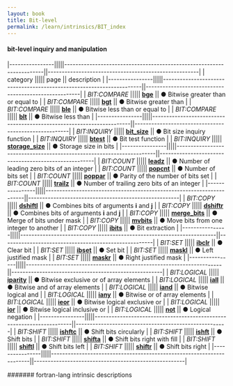 ```yaml
---
layout: book
title: Bit-level
permalink: /learn/intrinsics/BIT_index
---
```

#### bit-level inquiry and manipulation

|----------------|||||----------------------------------------------------------------------||------------------------------------------------------|
| category       ||||| page                                                                 || description                                          |
|----------------|||||----------------------------------------------------------------------||------------------------------------------------------|
| *BIT:COMPARE*  ||||| [__bge__]({{site.baseurl}}/learn/intrinsics/BGE)                     || &#9679; Bitwise greater than or equal to             |
| *BIT:COMPARE*  ||||| [__bgt__]({{site.baseurl}}/learn/intrinsics/BGT)                     || &#9679; Bitwise greater than                         |
| *BIT:COMPARE*  ||||| [__ble__]({{site.baseurl}}/learn/intrinsics/BLE)                     || &#9679; Bitwise less than or equal to                |
| *BIT:COMPARE*  ||||| [__blt__]({{site.baseurl}}/learn/intrinsics/BLT)                     || &#9679; Bitwise less than                            |
|----------------|||||----------------------------------------------------------------------||------------------------------------------------------|
| *BIT:INQUIRY*  ||||| [__bit\_size__]({{site.baseurl}}/learn/intrinsics/BIT_SIZE)          || &#9679; Bit size inquiry function                    |
| *BIT:INQUIRY*  ||||| [__btest__]({{site.baseurl}}/learn/intrinsics/BTEST)                 || &#9679; Bit test function                            |
| *BIT:INQUIRY*  ||||| [__storage\_size__]({{site.baseurl}}/learn/intrinsics/STORAGE_SIZE)  || &#9679; Storage size in bits                         |
|----------------|||||----------------------------------------------------------------------||------------------------------------------------------|
| *BIT:COUNT*    ||||| [__leadz__]({{site.baseurl}}/learn/intrinsics/LEADZ)                 || &#9679; Number of leading zero bits of an integer    |
| *BIT:COUNT*    ||||| [__popcnt__]({{site.baseurl}}/learn/intrinsics/POPCNT)               || &#9679; Number of bits set                           |
| *BIT:COUNT*    ||||| [__poppar__]({{site.baseurl}}/learn/intrinsics/POPPAR)               || &#9679; Parity of the number of bits set             |
| *BIT:COUNT*    ||||| [__trailz__]({{site.baseurl}}/learn/intrinsics/TRAILZ)               || &#9679; Number of trailing zero bits of an integer   |
|----------------|||||----------------------------------------------------------------------||------------------------------------------------------|
| *BIT:COPY*     ||||| [__dshiftl__]({{site.baseurl}}/learn/intrinsics/DSHIFTL)             || &#9679; Combines bits of arguments __i__ and __j__   |
| *BIT:COPY*     ||||| [__dshiftr__]({{site.baseurl}}/learn/intrinsics/DSHIFTR)             || &#9679; Combines bits of arguments __i__ and __j__   |
| *BIT:COPY*     ||||| [__merge\_bits__]({{site.baseurl}}/learn/intrinsics/MERGE_BITS)      || &#9679; Merge of bits under mask                     |
| *BIT:COPY*     ||||| [__mvbits__]({{site.baseurl}}/learn/intrinsics/MVBITS)               || &#9679; Move bits from one integer to another        |
| *BIT:COPY*     ||||| [__ibits__]({{site.baseurl}}/learn/intrinsics/IBITS)                 || &#9679; Bit extraction                               |
|----------------|||||----------------------------------------------------------------------||------------------------------------------------------|
| *BIT:SET*      ||||| [__ibclr__]({{site.baseurl}}/learn/intrinsics/IBCLR)                 || &#9679; Clear bit                                    |
| *BIT:SET*      ||||| [__ibset__]({{site.baseurl}}/learn/intrinsics/IBSET)                 || &#9679; Set bit                                      |
| *BIT:SET*      ||||| [__maskl__]({{site.baseurl}}/learn/intrinsics/MASKL)                 || &#9679; Left justified mask                          |
| *BIT:SET*      ||||| [__maskr__]({{site.baseurl}}/learn/intrinsics/MASKR)                 || &#9679; Right justified mask                         |
|----------------|||||----------------------------------------------------------------------||------------------------------------------------------|
| *BIT:LOGICAL*  ||||| [__iparity__]({{site.baseurl}}/learn/intrinsics/IPARITY)             || &#9679; Bitwise exclusive or of array elements       |
| *BIT:LOGICAL*  ||||| [__iall__]({{site.baseurl}}/learn/intrinsics/IALL)                   || &#9679; Bitwise and of array elements                |
| *BIT:LOGICAL*  ||||| [__iand__]({{site.baseurl}}/learn/intrinsics/IAND)                   || &#9679; Bitwise logical and                          |
| *BIT:LOGICAL*  ||||| [__iany__]({{site.baseurl}}/learn/intrinsics/IANY)                   || &#9679; Bitwise or of array elements                 |
| *BIT:LOGICAL*  ||||| [__ieor__]({{site.baseurl}}/learn/intrinsics/IEOR)                   || &#9679; Bitwise logical exclusive or                 |
| *BIT:LOGICAL*  ||||| [__ior__]({{site.baseurl}}/learn/intrinsics/IOR)                     || &#9679; Bitwise logical inclusive or                 |
| *BIT:LOGICAL*  ||||| [__not__]({{site.baseurl}}/learn/intrinsics/NOT)                     || &#9679; Logical negation                             |
|----------------|||||----------------------------------------------------------------------||------------------------------------------------------|
| *BIT:SHIFT*    ||||| [__ishftc__]({{site.baseurl}}/learn/intrinsics/ISHFTC)               || &#9679; Shift bits circularly                        |
| *BIT:SHIFT*    ||||| [__ishft__]({{site.baseurl}}/learn/intrinsics/ISHFT)                 || &#9679; Shift bits                                   |
| *BIT:SHIFT*    ||||| [__shifta__]({{site.baseurl}}/learn/intrinsics/SHIFTA)               || &#9679; Shift bits right with fill                   |
| *BIT:SHIFT*    ||||| [__shiftl__]({{site.baseurl}}/learn/intrinsics/SHIFTL)               || &#9679; Shift bits left                              |
| *BIT:SHIFT*    ||||| [__shiftr__]({{site.baseurl}}/learn/intrinsics/SHIFTR)               || &#9679; Shift bits right                             |
|----------------|||||----------------------------------------------------------------------||------------------------------------------------------|

####### fortran-lang intrinsic descriptions
